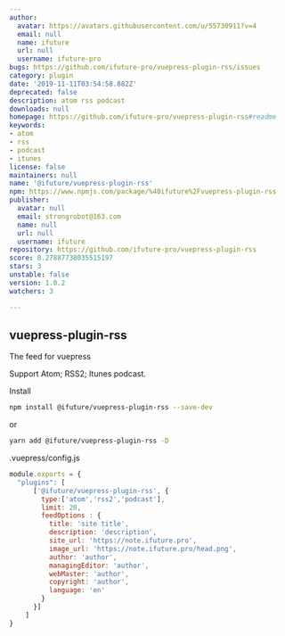```yaml
---
author:
  avatar: https://avatars.githubusercontent.com/u/55730911?v=4
  email: null
  name: ifuture
  url: null
  username: ifuture-pro
bugs: https://github.com/ifuture-pro/vuepress-plugin-rss/issues
category: plugin
date: '2019-11-11T03:54:58.882Z'
deprecated: false
description: atom rss podcast
downloads: null
homepage: https://github.com/ifuture-pro/vuepress-plugin-rss#readme
keywords:
- atom
- rss
- podcast
- itunes
license: false
maintainers: null
name: '@ifuture/vuepress-plugin-rss'
npm: https://www.npmjs.com/package/%40ifuture%2Fvuepress-plugin-rss
publisher:
  avatar: null
  email: strongrobot@163.com
  name: null
  url: null
  username: ifuture
repository: https://github.com/ifuture-pro/vuepress-plugin-rss
score: 0.27887738035515197
stars: 3
unstable: false
version: 1.0.2
watchers: 3

---
```


vuepress-plugin-rss
-----------

The feed for vuepress

Support Atom; RSS2; Itunes podcast. 

Install

```bash
npm install @ifuture/vuepress-plugin-rss --save-dev
```
or
```bash
yarn add @ifuture/vuepress-plugin-rss -D
```

.vuepress/config.js

```js
module.exports = {
  "plugins": [
      ['@ifuture/vuepress-plugin-rss', {
        type:['atom','rss2','podcast'],
        limit: 20,
        feedOptions : {
          title: 'site title',
          description: 'description',
          site_url: 'https://note.ifuture.pro',
          image_url: 'https://note.ifuture.pro/head.png',
          author: 'author',
          managingEditor: 'author',
          webMaster: 'author',
          copyright: 'author',
          language: 'en'
        }
      }]
    ]
}
```